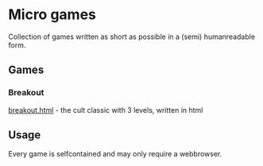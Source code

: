 Micro games
===========
Collection of games written as short as possible in a (semi) humanreadable form.


Games
-----
### Breakout
[breakout.html](breakout/breakout.html) - the cult classic with 3 levels, written in html

Usage
-----
Every game is selfcontained and may only require a webbrowser.

